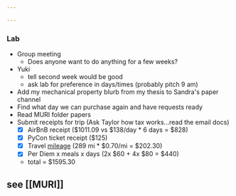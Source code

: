 ```yaml
---

---
```

### Lab
-  Group meeting
	- Does anyone want to do anything for a few weeks?
- Yuki
	- tell second week would be good
	- ask lab for preference in days/times (probably pitch 9 am)
- Add my mechanical property blurb from my thesis to Sandra's paper channel
- Find what day we can purchase again and have requests ready
- Read MURI folder papers
- Submit receipts for trip (Ask Taylor how tax works...read the email docs)
	- [x] AirBnB receipt ($1011.09 vs $138/day * 6 days = $828)
	- [x] PyCon ticket receipt ($125)
	- [x] Travel [mileage](https://www.irs.gov/tax-professionals/standard-mileage-rates) (289 mi * $0.70/mi = $202.30)
	- [x] Per Diem x meals x days (2x $60 + 4x $80 = $440)
	- total = $1595.30

## see [[MURI]]